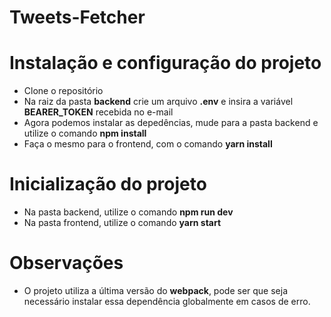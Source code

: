 # Tweets-Fetcher

# Instalação e configuração do projeto

- Clone o repositório
- Na raiz da pasta **backend** crie um arquivo **.env** e insira a variável **BEARER_TOKEN** recebida no e-mail
- Agora podemos instalar as depedências, mude para a pasta backend e utilize o comando **npm install**
- Faça o mesmo para o frontend, com o comando **yarn install**

# Inicialização do projeto

- Na pasta backend, utilize o comando **npm run dev**
- Na pasta frontend, utilize o comando **yarn start**

# Observações

- O projeto utiliza a última versão do **webpack**, pode ser que seja necessário instalar essa dependência globalmente em casos de erro.

